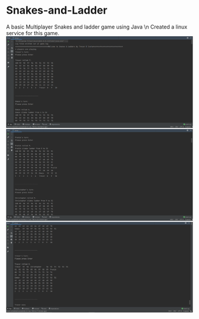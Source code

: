 # Snakes-and-Ladder
A basic Multiplayer Snakes and ladder game using Java \n
Created a linux service for this game.
![IMAGE](https://github.com/dcostat04/Snakes-and-Ladder/blob/main/ggs.PNG)
![IMAGE](https://github.com/dcostat04/Snakes-and-Ladder/blob/main/mms.PNG)
![IMAGE](https://github.com/dcostat04/Snakes-and-Ladder/blob/main/ssm.PNG)
